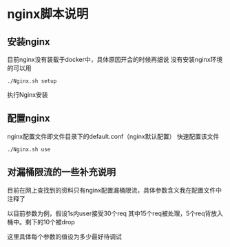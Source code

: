 # nginx脚本说明

## 安装nginx
目前nginx没有装载于docker中，具体原因开会的时候再细说
没有安装nginx环境的可以用
```Shell
./Nginx.sh setup
```
执行Nginx安装

## 配置nginx
nginx配置文件即文件目录下的default.conf（nginx默认配置）
快速配置该文件
```Shell
./Nginx.sh use
```

## 对漏桶限流的一些补充说明
目前在网上查找到的资料只有nginx配置漏桶限流，具体参数含义我在配置文件中注释了

以目前参数为例，假设1s内user接受30个req
其中15个req被处理，5个req背放入桶中。剩下的10个被drop

这里具体每个参数的值设为多少最好待调试
